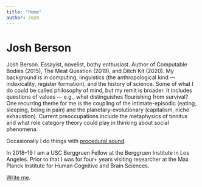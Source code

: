 ```yaml
---
title: "Home"
author: Josh
---
```


# Josh Berson

Josh Berson. Essayist, novelist, bothy enthusiast. Author of Computable Bodies (2015), The Meat Question (2019), and Ditch Kit (2020). My background is in computing, linguistics (the anthropological kind — indexicality, register formation), and the history of science. Some of what I do could be called philosophy of mind, but my remit is broader. It includes questions of values — e.g., what distinguishes flourishing from survival? One recurring theme for me is the coupling of the intimate-episodic (eating, sleeping, being in pain) and the planetary-evolutionary (capitalism, niche exhaustion). Current preoccupations include the metaphysics of tinnitus and what role category theory could play in thinking about social phenomena.

Occasionally I do things with [procedural sound](https://github.com/joshber/sndspc).

In 2018–19 I am a USC Berggruen Fellow at the Berggruen Institute in Los Angeles. Prior to that I was for four+ years visiting researcher at the Max Planck Institute for Human Cognitive and Brain Sciences.

[Write me](mailto:josh@joshberson.net).
